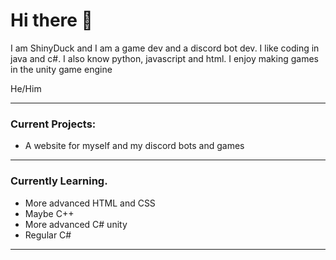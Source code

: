 # Hi there 👋

<!--
**ShinyDuck21/shinyduck21** is a ✨ _special_ ✨ repository because its `README.md` (this file) appears on your GitHub profile.

Here are some ideas to get you started:

- 🔭 I’m currently working on ...
- 🌱 I’m currently learning ...
- 👯 I’m looking to collaborate on ...
- 🤔 I’m looking for help with ...
- 💬 Ask me about ...
- 📫 How to reach me: ...
- 😄 Pronouns: ...
- ⚡ Fun fact: ...
-->
 I am ShinyDuck and I am a game dev and a discord bot dev. I like coding in java and c#. I also know python, javascript and html. I enjoy making games in the unity game engine

He/Him

---
### Current Projects:
- A website for myself and my discord bots and games
---
### Currently Learning.
- More advanced HTML and CSS
- Maybe C++
- More advanced C# unity
- Regular C#
---